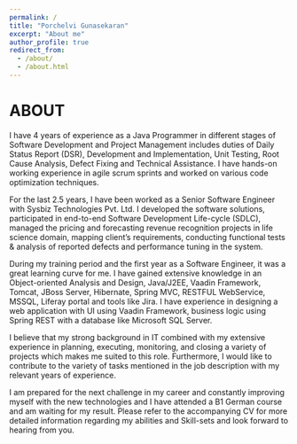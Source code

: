 ```yaml
---
permalink: /
title: "Porchelvi Gunasekaran"
excerpt: "About me"
author_profile: true
redirect_from: 
  - /about/
  - /about.html
---
```


ABOUT
========

I have 4 years of experience as a Java Programmer in different stages of Software Development and Project Management includes duties of Daily Status Report (DSR), Development and Implementation, Unit Testing, Root Cause Analysis, Defect Fixing and Technical Assistance. I have hands-on working experience in agile scrum sprints and worked on various code optimization techniques.

For the last 2.5 years, I have been worked as a Senior Software Engineer with Sysbiz Technologies Pvt. Ltd.  I developed the software solutions, participated in end-to-end Software Development Life-cycle (SDLC), managed the pricing and forecasting revenue recognition projects in life science domain, mapping client’s requirements, conducting functional tests & analysis of reported defects and performance tuning in the system.

During my training period and the first year as a Software Engineer, it was a great learning curve for me. I have gained extensive knowledge in an Object-oriented Analysis and Design, Java/J2EE, Vaadin Framework, Tomcat, JBoss Server, Hibernate, Spring MVC, RESTFUL WebService, MSSQL, Liferay portal and tools like Jira. I have experience in designing a web application with UI using Vaadin Framework, business logic using Spring REST with a database like Microsoft SQL Server. 

I believe that my strong background in IT combined with my extensive experience in planning, executing, monitoring, and closing a variety of projects which makes me suited to this role. Furthermore, I  would like to contribute to the variety of tasks mentioned in the job description with my relevant years of experience.

I am prepared for the next challenge in my career and constantly improving myself with the new technologies and I have attended a B1 German course and am waiting for my result. Please refer to the accompanying CV for more detailed information regarding my abilities and Skill-sets and look forward to hearing from you.

